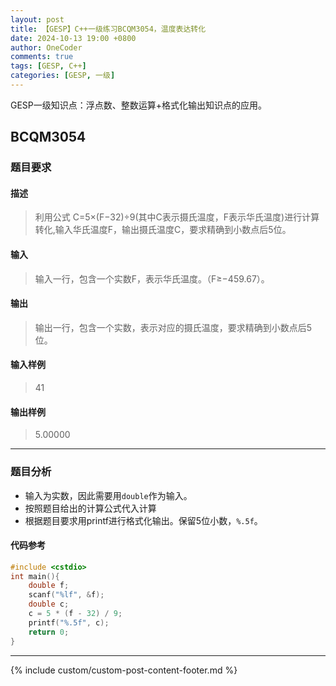 ```yaml
---
layout: post
title: 【GESP】C++一级练习BCQM3054，温度表达转化
date: 2024-10-13 19:00 +0800
author: OneCoder
comments: true
tags: [GESP, C++]
categories: [GESP, 一级]
---
```

GESP一级知识点：浮点数、整数运算+格式化输出知识点的应用。

<!--more-->

## BCQM3054

### 题目要求

#### 描述

>利用公式 C=5×(F−32)÷9(其中C表示摄氏温度，F表示华氏温度)进行计算转化,输入华氏温度F，输出摄氏温度C，要求精确到小数点后5位。

#### 输入

>输入一行，包含一个实数F，表示华氏温度。（F≥−459.67）。

#### 输出

>输出一行，包含一个实数，表示对应的摄氏温度，要求精确到小数点后5位。

#### 输入样例

>41

#### 输出样例

>5.00000

---

### 题目分析

- 输入为实数，因此需要用`double`作为输入。
- 按照题目给出的计算公式代入计算
- 根据题目要求用printf进行格式化输出。保留5位小数，`%.5f`。

#### 代码参考

```cpp
#include <cstdio>
int main(){
    double f;
    scanf("%lf", &f);
    double c;
    c = 5 * (f - 32) / 9;
    printf("%.5f", c);
    return 0; 
}
```

---

{% include custom/custom-post-content-footer.md %}
